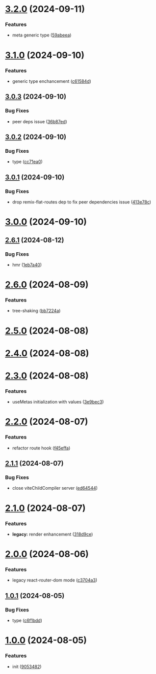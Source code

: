 # [3.2.0](https://github.com/hemengke1997/vite-plugin-remix-flat-routes/compare/v3.1.0...v3.2.0) (2024-09-11)


### Features

* meta generic type ([59abeea](https://github.com/hemengke1997/vite-plugin-remix-flat-routes/commit/59abeeaa7c66d29383814a3d04010f4cc4a05696))



# [3.1.0](https://github.com/hemengke1997/vite-plugin-remix-flat-routes/compare/v3.0.3...v3.1.0) (2024-09-10)


### Features

* generic type enchancement ([c61584d](https://github.com/hemengke1997/vite-plugin-remix-flat-routes/commit/c61584d0a3099835bbefad4481a095a390ec5ee9))



## [3.0.3](https://github.com/hemengke1997/vite-plugin-remix-flat-routes/compare/v3.0.2...v3.0.3) (2024-09-10)


### Bug Fixes

* peer deps issue ([36b87ed](https://github.com/hemengke1997/vite-plugin-remix-flat-routes/commit/36b87edf7d943d60985bd80fc448dea74bd7cb02))



## [3.0.2](https://github.com/hemengke1997/vite-plugin-remix-flat-routes/compare/v3.0.1...v3.0.2) (2024-09-10)


### Bug Fixes

* type ([cc71ea0](https://github.com/hemengke1997/vite-plugin-remix-flat-routes/commit/cc71ea032757a42810cef7e835e9c9329b6dfdc8))



## [3.0.1](https://github.com/hemengke1997/vite-plugin-remix-flat-routes/compare/v3.0.0...v3.0.1) (2024-09-10)


### Bug Fixes

* drop remix-flat-routes dep to fix peer dependencies issue ([413e78c](https://github.com/hemengke1997/vite-plugin-remix-flat-routes/commit/413e78c2ef08a7ea38f153120a17a7439288efda))



# [3.0.0](https://github.com/hemengke1997/vite-plugin-remix-flat-routes/compare/v2.6.1...v3.0.0) (2024-09-10)



## [2.6.1](https://github.com/hemengke1997/vite-plugin-remix-flat-routes/compare/v2.6.0...v2.6.1) (2024-08-12)


### Bug Fixes

* hmr ([1eb7a40](https://github.com/hemengke1997/vite-plugin-remix-flat-routes/commit/1eb7a4035a60b083045705a5d65f0ed817b60d60))



# [2.6.0](https://github.com/hemengke1997/vite-plugin-remix-flat-routes/compare/v2.5.0...v2.6.0) (2024-08-09)


### Features

* tree-shaking ([bb7224a](https://github.com/hemengke1997/vite-plugin-remix-flat-routes/commit/bb7224af23c42fab95b36812b3ce7065c880d78e))



# [2.5.0](https://github.com/hemengke1997/vite-plugin-remix-flat-routes/compare/v2.4.0...v2.5.0) (2024-08-08)



# [2.4.0](https://github.com/hemengke1997/vite-plugin-remix-flat-routes/compare/v2.3.0...v2.4.0) (2024-08-08)



# [2.3.0](https://github.com/hemengke1997/vite-plugin-remix-flat-routes/compare/v2.2.0...v2.3.0) (2024-08-08)


### Features

* useMetas initialization with values ([3e9bec3](https://github.com/hemengke1997/vite-plugin-remix-flat-routes/commit/3e9bec39c19a34511d046a8cb3cd093c9a4a8c1c))



# [2.2.0](https://github.com/hemengke1997/vite-plugin-remix-flat-routes/compare/v2.1.1...v2.2.0) (2024-08-07)


### Features

* refactor route hook ([f45effa](https://github.com/hemengke1997/vite-plugin-remix-flat-routes/commit/f45effac8347d2a5ba447a81d8b481ea10d00818))



## [2.1.1](https://github.com/hemengke1997/vite-plugin-remix-flat-routes/compare/v2.1.0...v2.1.1) (2024-08-07)


### Bug Fixes

* close viteChildCompiler server ([ed64544](https://github.com/hemengke1997/vite-plugin-remix-flat-routes/commit/ed64544f4eb23679480c6def1ca8cb8b6732b75e))



# [2.1.0](https://github.com/hemengke1997/vite-plugin-remix-flat-routes/compare/v2.0.0...v2.1.0) (2024-08-07)


### Features

* **legacy:** render enhancement ([318d9ce](https://github.com/hemengke1997/vite-plugin-remix-flat-routes/commit/318d9ced4d2010c8a18aeebcb165a1b26a3e2fb3))



# [2.0.0](https://github.com/hemengke1997/vite-plugin-remix-flat-routes/compare/v1.0.1...v2.0.0) (2024-08-06)


### Features

* legacy react-router-dom mode ([c3704a3](https://github.com/hemengke1997/vite-plugin-remix-flat-routes/commit/c3704a39ec7d422d55df570512201f0bb3be79ea))



## [1.0.1](https://github.com/hemengke1997/vite-plugin-remix-flat-routes/compare/v1.0.0...v1.0.1) (2024-08-05)


### Bug Fixes

* type ([c6f1bdd](https://github.com/hemengke1997/vite-plugin-remix-flat-routes/commit/c6f1bdd0f162bda40be9b06023fe1c32334ebee8))



# [1.0.0](https://github.com/hemengke1997/vite-plugin-remix-flat-routes/compare/90534829c6a2416bec53b85d4ce642e597fdbdff...v1.0.0) (2024-08-05)


### Features

* init ([9053482](https://github.com/hemengke1997/vite-plugin-remix-flat-routes/commit/90534829c6a2416bec53b85d4ce642e597fdbdff))




